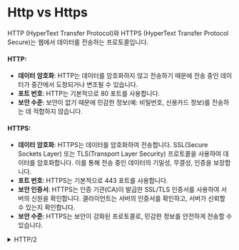 # Http vs Https

HTTP (HyperText Transfer Protocol)와 HTTPS (HyperText Transfer Protocol Secure)는 웹에서 데이터를 전송하는 프로토콜입니다.

#### HTTP:

* **데이터 암호화**: HTTP는 데이터를 암호화하지 않고 전송하기 때문에 전송 중인 데이터가 중간에서 도청되거나 변조될 수 있습니다.
* **포트 번호**: HTTP는 기본적으로 80 포트를 사용합니다.
* **보안 수준**: 보안이 없기 때문에 민감한 정보(예: 비밀번호, 신용카드 정보)를 전송하는 데 적합하지 않습니다.

#### HTTPS:

* **데이터 암호화**: HTTPS는 데이터를 암호화하여 전송합니다. SSL(Secure Sockets Layer) 또는 TLS(Transport Layer Security) 프로토콜을 사용하여 데이터를 암호화합니다. 이를 통해 전송 중인 데이터의 기밀성, 무결성, 인증을 보장합니다.
* **포트 번호**: HTTPS는 기본적으로 443 포트를 사용합니다.
* **보안 인증서**: HTTPS는 인증 기관(CA)이 발급한 SSL/TLS 인증서를 사용하여 서버의 신원을 확인합니다. 클라이언트는 서버의 인증서를 확인하고, 서버가 신뢰할 수 있는지 확인합니다.
* **보안 수준**: HTTPS는 보안이 강화된 프로토콜로, 민감한 정보를 안전하게 전송할 수 있습니다.



<details>

<summary>HTTP/2</summary>

HTTP/2는 HTTP/1.1의 후속 버전으로, 웹 성능을 향상시키기 위해 여러 가지 개선된 기능을 도입한 프로토콜입니다. 멀티플렉싱, 헤더 압축, 서버 푸시, 스트림 우선순위와 같은 기능을 통해 HTTP/1.1의 한계를 극복하고 더 빠르고 효율적인 웹 통신을 가능하게 합니다. 주로 HTTPS와 함께 사용되며, 웹 보안과 성능을 동시에 제공합니다.

#### HTTP/2의 주요 특징

1. **멀티플렉싱 (Multiplexing)**:
   * HTTP/2는 단일 TCP 연결을 통해 여러 개의 요청과 응답을 동시에 주고받을 수 있습니다. 이를 통해 여러 개의 병렬 요청을 처리하는 데 필요한 오버헤드를 줄이고, 페이지 로딩 속도를 개선합니다.
2. **헤더 압축 (Header Compression)**:
   * HTTP/2는 HPACK이라는 효율적인 헤더 압축 기법을 사용하여 HTTP 헤더의 크기를 줄입니다. 이는 대역폭을 절약하고 전송 시간을 단축하는 데 도움이 됩니다.
3. **서버 푸시 (Server Push)**:
   * HTTP/2는 서버가 클라이언트의 요청을 예측하여 추가 리소스를 푸시할 수 있게 합니다. 예를 들어, HTML 문서 요청 시 서버는 필요한 CSS나 JavaScript 파일을 클라이언트가 요청하기 전에 미리 전송할 수 있습니다. 이를 통해 페이지 로딩 시간을 줄일 수 있습니다.
4. **스트림 우선순위 (Stream Prioritization)**:
   * HTTP/2는 클라이언트가 요청의 우선순위를 지정할 수 있도록 하여 중요한 리소스를 먼저 전송하도록 합니다. 이를 통해 중요한 콘텐츠가 더 빨리 로드될 수 있습니다.
5. **이진 프로토콜 (Binary Protocol)**:
   * HTTP/2는 텍스트 기반이 아닌 이진 기반 프로토콜을 사용합니다. 이로 인해 프레임을 더 효율적으로 분석하고 처리할 수 있으며, 데이터 전송의 효율성을 높입니다.

#### HTTP/2의 이점

* **성능 향상**: 멀티플렉싱과 헤더 압축, 서버 푸시 등을 통해 페이지 로딩 속도를 크게 개선합니다.
* **효율성**: 단일 연결을 통해 여러 요청을 처리함으로써 연결 설정과 해제의 오버헤드를 줄이고, 네트워크 리소스를 더 효율적으로 사용합니다.
* **유연성**: 스트림 우선순위 설정을 통해 중요한 콘텐츠가 더 빠르게 로드되도록 합니다.

#### HTTP/2와 HTTPS

* HTTP/2는 HTTPS와 함께 사용하는 것이 일반적입니다. 많은 웹 브라우저와 서버는 HTTP/2를 HTTPS와 함께 구현하여 보안과 성능을 모두 향상시킵니다. HTTP/2의 이점은 암호화된 연결에서도 그대로 적용됩니다.

</details>
